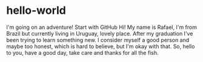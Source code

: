 # hello-world
I'm going on an adventure! Start with GitHub
Hi! My name is Rafael, I'm from Brazil but currently living in Uruguay, lovely place. After my graduation I've been trying to learn something new. I consider myself a good person and maybe too honest, which is hard to believe, but I'm okay with that. So, hello to you, have a good day, take care and thanks for all the fish.
